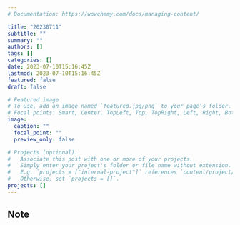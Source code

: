 ```yaml
---
# Documentation: https://wowchemy.com/docs/managing-content/

title: "20230711"
subtitle: ""
summary: ""
authors: []
tags: []
categories: []
date: 2023-07-10T15:16:45Z
lastmod: 2023-07-10T15:16:45Z
featured: false
draft: false

# Featured image
# To use, add an image named `featured.jpg/png` to your page's folder.
# Focal points: Smart, Center, TopLeft, Top, TopRight, Left, Right, BottomLeft, Bottom, BottomRight.
image:
  caption: ""
  focal_point: ""
  preview_only: false

# Projects (optional).
#   Associate this post with one or more of your projects.
#   Simply enter your project's folder or file name without extension.
#   E.g. `projects = ["internal-project"]` references `content/project/deep-learning/index.md`.
#   Otherwise, set `projects = []`.
projects: []
---
```


## Note

